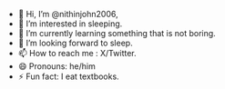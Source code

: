 - 👋 Hi, I’m @nithinjohn2006, 
- 👀 I’m interested in sleeping.
- 🌱 I’m currently learning something that is not boring.
- 💞️ I’m looking forward to sleep.
- 📫 How to reach me : X/Twitter.
- 😄 Pronouns: he/him 
- ⚡ Fun fact: I eat textbooks.

<!---
nithinjohn2006/nithinjohn2006 is a ✨ special ✨ repository because its `README.md` (this file) appears on your GitHub profile.
You can click the Preview link to take a look at your changes.
--->
